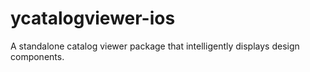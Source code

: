 # ycatalogviewer-ios
A standalone catalog viewer package that intelligently displays design components.
